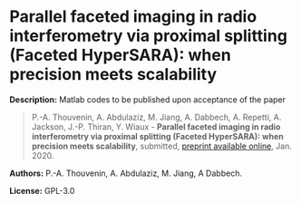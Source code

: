 # Parallel faceted imaging in radio interferometry via proximal splitting (Faceted HyperSARA): when precision meets scalability

**Description:** Matlab codes to be published upon acceptance of the paper

>P.-A. Thouvenin, A. Abdulaziz, M. Jiang, A. Dabbech, A. Repetti, A. Jackson, J.-P. Thiran, Y. Wiaux -
<strong>Parallel faceted imaging in radio interferometry via proximal splitting (Faceted HyperSARA): when precision
meets scalability</strong>, submitted, <a href="https://researchportal.hw.ac.uk/en/publications/parallel-faceted-imaging-in-radio-interferometry-via-proximal-spl">
preprint available online</a>, Jan. 2020.

**Authors:** P.-A. Thouvenin, A. Abdulaziz, M. Jiang, A Dabbech.

**License:** GPL-3.0
